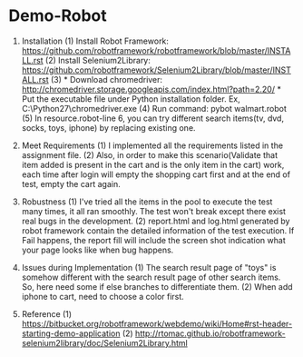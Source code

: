 # Demo-Robot
1. Installation
   (1) Install Robot Framework: https://github.com/robotframework/robotframework/blob/master/INSTALL.rst
   (2) Install Selenium2Library: https://github.com/robotframework/Selenium2Library/blob/master/INSTALL.rst
   (3) * Download chromedriver: http://chromedriver.storage.googleapis.com/index.html?path=2.20/
       * Put the executable file under Python installation folder. Ex, C:\Python27\chromedriver.exe
   (4) Run command: pybot walmart.robot
   (5) In resource.robot-line 6, you can try different search items(tv, dvd, socks, toys, iphone) by replacing existing one.

2. Meet Requirements
   (1) I implemented all the requirements listed in the assignment file.
   (2) Also, in order to make this scenario(Validate that item added is present in the cart and is the only item in the cart) work, each time after login will empty the shopping cart first and at the end of test, empty the cart again.

3. Robustness
   (1) I've tried all the items in the pool to execute the test many times, it all ran smoothly. The test won't break except there exist real bugs in the development.
   (2) report.html and log.html generated by robot framework contain the detailed information of the test execution. If Fail happens, the report fill will include the screen shot indication what your page looks like when bug happens.
   
4. Issues during Implementation
   (1) The search result page of "toys" is somehow different with the search result page of other search items. So, here need some if else branches to differentiate them.
   (2) When add iphone to cart, need to choose a color first.

5. Reference 
   (1) https://bitbucket.org/robotframework/webdemo/wiki/Home#rst-header-starting-demo-application
   (2) http://rtomac.github.io/robotframework-selenium2library/doc/Selenium2Library.html